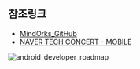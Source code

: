 ## 참조링크
+ [MindOrks_GitHub](https://github.com/MindorksOpenSource/android-developer-roadmap)
+ [NAVER TECH CONCERT - MOBILE](https://www.slideshare.net/NaverEngineering/techcon-2019-mobile-android3)

![android_developer_roadmap](https://user-images.githubusercontent.com/63087903/108961690-0df42c80-76bb-11eb-8d11-7d211225042a.png)

